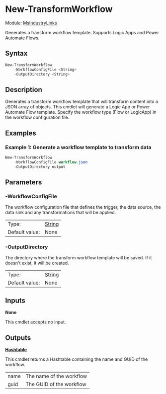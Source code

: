 # New-TransformWorkflow

Module: [MsIndustryLinks](../../README.md)

Generates a transform workflow template. Supports Logic Apps and Power Automate Flows.

## Syntax

```powershell
New-TransformWorkflow
    -WorkflowConfigFile <String>
    -OutputDirectory <String>
```

## Description

Generates a transform workflow template that will transform content into a JSON array of objects. This cmdlet will generate a Logic App or Power Automate Flow template. Specify the workflow type (Flow or LogicApp) in the workflow configuration file.

## Examples

### Example 1: Generate a workflow template to transform data

```powershell
New-TransformWorkflow
    -WorkflowConfigFile workflow.json
    -OutputDirectory output
```

## Parameters

### -WorkflowConfigFile

The workflow configuration file that defines the trigger, the data source, the data sink and any transformations that will be applied.

|                |                                                                                                                       |
| -------------- | --------------------------------------------------------------------------------------------------------------------- |
| Type:          | [String](https://learn.microsoft.com/en-us/powershell/scripting/lang-spec/chapter-04?view=powershell-7.3#431-strings) |
| Default value: | None                                                                                                                  |

### -OutputDirectory

The directory where the transform workflow template will be saved. If it doesn't exist, it will be created.

|                |                                                                                                                       |
| -------------- | --------------------------------------------------------------------------------------------------------------------- |
| Type:          | [String](https://learn.microsoft.com/en-us/powershell/scripting/lang-spec/chapter-04?view=powershell-7.3#431-strings) |
| Default value: | None                                                                                                                  |

## Inputs

**None**

This cmdlet accepts no input.

## Outputs

**[Hashtable](https://learn.microsoft.com/en-us/powershell/scripting/lang-spec/chapter-04?view=powershell-7.3#433-hashtables)**

This cmdlet returns a Hashtable containing the name and GUID of the workflow.

|      |                          |
| ---- | ------------------------ |
| name | The name of the workflow |
| guid | The GUID of the workflow |
